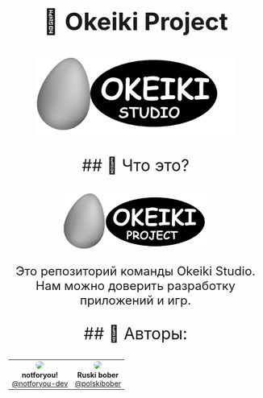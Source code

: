 <meta charset="UTF-8">
<h1 align="center" style="font-size: 48px">🥚 Okeiki Project</h1>

<p align="center">
    <img src="assets/OKEIKI_STUDIO.png" alt="Логотип проекта" width="400">
</p>

<p align="center" style="font-size: 32px">
  ## 🤨 Что это?
</p>

<p align="center">
    <img src="assets/OKEIKI_PROJECT.png" alt="Скриншот работы" width="300">
</p>

<p align="center" style="font-size: 24px;">
Это репозиторий команды Okeiki Studio.
Нам можно доверить разработку приложений и игр.
</p>

<p align="center" style="font-size: 32px">
  ## 🤝 Авторы:
</p>

<table align="center">
  <tr>
    <td align="center">
      <img src="https://avatars.githubusercontent.com/u/177419722?s=400&u=ea5032ae64955f3fa916e024ec08436f5523aebc&v=4" width="100" style="border-radius: 50%"><br>
      <b>notforyou!</b><br>
      <a href="https://github.com/notforyou-dev">@notforyou-dev</a>
    </td>
    <td align="center">
      <img src="https://avatars.githubusercontent.com/u/194370947?v=4" width="100" style="border-radius: 50%"><br>
      <b>Ruski bober</b><br>
      <a href="https://github.com/polskibober">@polskibober</a>
    </td>
  </tr>
</table>
